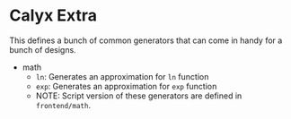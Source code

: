 # Calyx Extra

This defines a bunch of common generators that can come in handy for a bunch of designs.

- math
    - `ln`: Generates an approximation for `ln` function
    - `exp`: Generates an approximation for `exp` function
    - NOTE: Script version of these generators are defined in `frontend/math`.